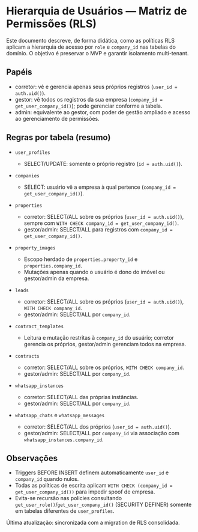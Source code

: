 # Hierarquia de Usuários — Matriz de Permissões (RLS)

Este documento descreve, de forma didática, como as políticas RLS aplicam a hierarquia de acesso por `role` e `company_id` nas tabelas do domínio. O objetivo é preservar o MVP e garantir isolamento multi-tenant.

## Papéis
- corretor: vê e gerencia apenas seus próprios registros (`user_id = auth.uid()`).
- gestor: vê todos os registros da sua empresa (`company_id = get_user_company_id()`); pode gerenciar conforme a tabela.
- admin: equivalente ao gestor, com poder de gestão ampliado e acesso ao gerenciamento de permissões.

## Regras por tabela (resumo)

- `user_profiles`
  - SELECT/UPDATE: somente o próprio registro (`id = auth.uid()`).

- `companies`
  - SELECT: usuário vê a empresa à qual pertence (`company_id = get_user_company_id()`).

- `properties`
  - corretor: SELECT/ALL sobre os próprios (`user_id = auth.uid()`), sempre com `WITH CHECK company_id = get_user_company_id()`.
  - gestor/admin: SELECT/ALL para registros com `company_id = get_user_company_id()`.

- `property_images`
  - Escopo herdado de `properties.property_id` e `properties.company_id`.
  - Mutações apenas quando o usuário é dono do imóvel ou gestor/admin da empresa.

- `leads`
  - corretor: SELECT/ALL sobre os próprios (`user_id = auth.uid()`), `WITH CHECK company_id`.
  - gestor/admin: SELECT/ALL por `company_id`.

- `contract_templates`
  - Leitura e mutação restritas à `company_id` do usuário; corretor gerencia os próprios, gestor/admin gerenciam todos na empresa.

- `contracts`
  - corretor: SELECT/ALL sobre os próprios, `WITH CHECK company_id`.
  - gestor/admin: SELECT/ALL por `company_id`.

- `whatsapp_instances`
  - corretor: SELECT/ALL das próprias instâncias.
  - gestor/admin: SELECT/ALL por `company_id`.

- `whatsapp_chats` e `whatsapp_messages`
  - corretor: SELECT/ALL dos próprios (`user_id = auth.uid()`).
  - gestor/admin: SELECT/ALL por `company_id` via associação com `whatsapp_instances.company_id`.

## Observações
- Triggers BEFORE INSERT definem automaticamente `user_id` e `company_id` quando nulos.
- Todas as políticas de escrita aplicam `WITH CHECK (company_id = get_user_company_id())` para impedir spoof de empresa.
- Evita-se recursão nas policies consultando `get_user_role()`/`get_user_company_id()` (SECURITY DEFINER) somente em tabelas diferentes de `user_profiles`.

Última atualização: sincronizada com a migration de RLS consolidada.


